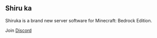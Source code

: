 ## Shiru ka

Shiruka is a brand new server software for Minecraft: Bedrock Edition.

Join [Discord](https://discord.gg/VacpRnazaS)

